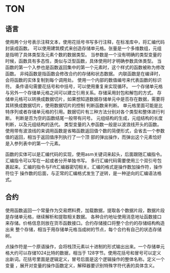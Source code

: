# TON

## 语言

使用两个分号表示注释文本，使用花括号书写多行注释，在标准库中，将汇编代码封装成函数。
可以使用建筑模式来创造存储单元格。张量是一个多维数组，元组是指明了具体类型及元素个数的数据类型。
当参数是一个没有明确的类型变量的时候，函数具有多态性，类似与泛型函数，具体使用时才明确参数具体类型。
当函数的第一个入参也是函数返回集中的第一个元素时，这个样式的函数被称为修改函数。
非纯函数是指函数会修改合约的存储和状态数据。
内联函数是在编译时，会将函数的实体复制到每个调用处。
使用一个内部的数值编号来代表函数的标识符。
条件语句需要花括号和中括号，可以使用重复来实现循环。
一个存储单元格与另外一个存储单元格之间可以建立引用关系。存储采用封包和解包的方式。
存储单元格可以转换成数据切片，如果想知道数据存储单元中是否存在数据，需要将其转换成数据切片，使用数据切片的控制
判断函数来判断。
单元格里面可能是比特序列或者存储单元格的引用。数据切片有三种方法分别对各个类型和整体进行判断。
判断是否为空的函数结尾一般带有问号。
元组结构的生成，元组结构的长度判断，以及元组结构的迭代。
类型变量的入参函数一般是以波浪线开头的函数。
使用带有波浪线的来调用函数是省略函数返回值个数的简便形式，会省去一个参数值的返回，相当于返回值序列执行了一个顶
部的弹出操作，而弹出这个元素恰好是入参列表中的第一个元素。

函数的实体可以是汇编代码的实现，使用asm关键词来起头，后面跟随汇编指令。汇编指令可以写在一起或者分开单独书写。
多行汇编代码需要使用三个双引号包裹起来。汇编的指令与Fift汇编器密切相关。汇编的格式是操作数加操作符，操作符位于
操作数的后面，与正常的汇编格式发生了逆转，是一种逆向的汇编语法格式。

## 合约

使用函数返回一个常量作为交易燃料费，加载数据，提取各个数据片段，数据片段是存储单元格，继续解析和提取相关数据。
各种合约地址使用消息地址函数接口来存储。价格信息则放在货币函数接口。合约存储接口将整个合约的存储结构构造出来
整个存储，相当于用存储单元格当成树的节点，每个合约有自己的状态存储树。

点操作符是一个原语操作，会将栈顶元素以十进制的形式输出出来。一个存储单元格大约可以存储1024比特的数据，相当于
128字节。使用花括号和冒号可以定义出新词。花括号里面是逻辑定义，冒号后面是这个逻辑操作的整体名称。定义一个变量
，展开对变量的操作函数定义，解释器要识别特殊字符代表的具体含义。



